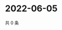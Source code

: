 # 2022-06-05

共 0 条

<!-- BEGIN WEIBO -->
<!-- 最后更新时间 Sun Jun 05 2022 03:00:50 GMT+0800 (China Standard Time) -->

<!-- END WEIBO -->

